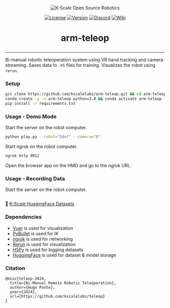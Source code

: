 <p align="center">
  <picture>
    <img alt="K-Scale Open Source Robotics" src="https://media.kscale.dev/kscale-open-source-header.png" style="max-width: 100%;">
  </picture>
</p>

<div align="center">

[![License](https://img.shields.io/badge/license-MIT-green)](https://github.com/kscalelabs/teleop/blob/master/LICENSE)
[![Version](https://img.shields.io/pypi/v/kscale-onshape-library)](https://pypi.org/project/kscale-onshape-library/)
[![Discord](https://dcbadge.limes.pink/api/server/k5mSvCkYQh?style=flat)](https://discord.gg/k5mSvCkYQh)
[![Wiki](https://img.shields.io/badge/wiki-humanoids-black)](https://humanoids.wiki)

</div>
<h1 align="center">
    <p>arm-teleop</p>
</h1>

---

Bi-manual robotic teleoperation system using VR hand tracking and camera streaming. Saves data to `.h5` files for training. Visualizes the robot using `rerun`.

### Setup

```bash
git clone https://github.com/kscalelabs/arm-teleop.git && cd arm-teleop
conda create -y -n arm-teleop python=3.8 && conda activate arm-teleop
pip install -r requirements.txt
```

### Usage - Demo Mode

Start the server on the robot computer.

```bash
python play.py --robot="5dof" --camera="0"
```

Start ngrok on the robot computer.

```bash
ngrok http 8012
```

Open the browser app on the HMD and go to the ngrok URL.

### Usage - Recording Data

Start the server on the robot computer.

```bash

```

🤗 [K-Scale HuggingFace Datasets](https://huggingface.co/kscalelabs)

### Dependencies

- [Vuer](https://github.com/vuer-ai/vuer) is used for visualization
- [PyBullet](https://pybullet.org/wordpress/) is used for IK
- [ngrok](https://ngrok.com/download) is used for networking
- [Rerun](https://github.com/rerun-io/rerun/) is used for visualization
- [H5Py](https://docs.h5py.org/en/stable/) is used for logging datasets
- [HuggingFace](https://huggingface.co/) is used for dataset & model storage 

### Citation

```
@misc{teleop-2024,
  title={Bi-Manual Remote Robotic Teleoperation},
  author={Hugo Ponte},
  year={2024},
  url={https://github.com/kscalelabs/teleop}
}
```
